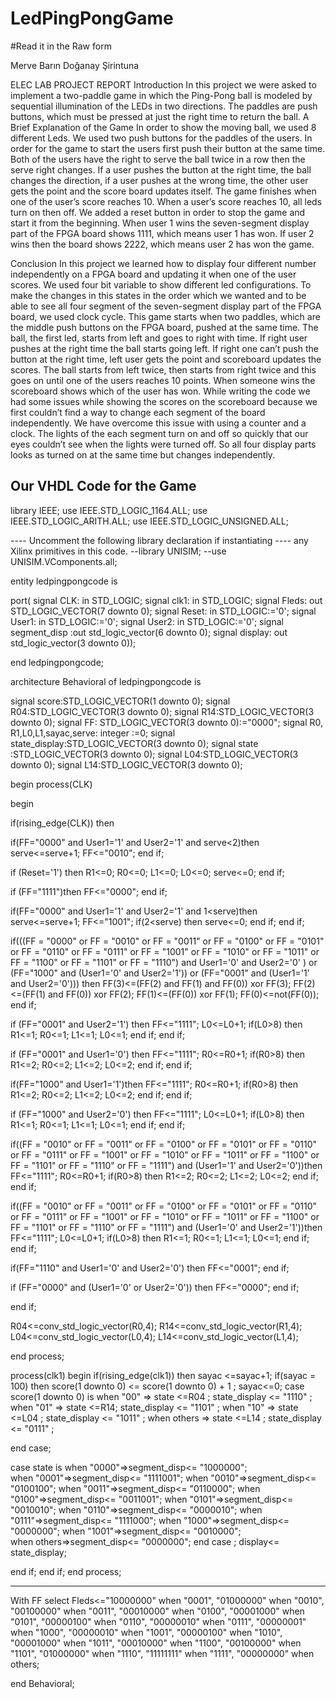 # LedPingPongGame 
#Read it in the Raw form

Merve Barın 
Doğanay Şirintuna 

ELEC LAB PROJECT REPORT
Introduction
In this project we were asked to implement a two-paddle game in which the Ping-Pong ball is modeled by sequential illumination of the LEDs in two directions. The paddles are push buttons, which must be pressed at just the right time to return the ball. 
A Brief Explanation of the Game
In order to show the moving ball, we used 8 different Leds. We used two push buttons for the paddles of the users. In order for the game to start the users first push their button at the same time. Both of the users have the right to serve the ball twice in a row then the serve right changes. If a user pushes the button at the right time, the ball changes the direction, if a user pushes at the wrong time, the other user gets the point and the score board updates itself. The game finishes when one of the user’s score reaches 10. When a user’s score reaches 10, all leds turn on then off. We added a reset button in order to stop the game and start it from the beginning. When user 1 wins the seven-segment display part of the FPGA board shows 1111, which means user 1 has won. If user 2 wins then the board shows 2222, which means user 2 has won the game. 

Conclusion
In this project we learned how to display four different number independently on a FPGA board and updating it when one of the user scores.  We used four bit variable to show different led configurations. To make the changes in this states in the order which we wanted and to be able to see all four segment of the seven-segment display part of the FPGA board, we used clock cycle. This game starts when two paddles, which are the middle push buttons on the FPGA board, pushed at the same time. The ball, the first led, starts from left and goes to right with time. If right user pushes at the right time the ball starts going left. If right one can’t push the button at the right time, left user gets the point and scoreboard updates the scores. The ball starts from left twice, then starts from right twice and this goes on until one of the users reaches 10 points. When someone wins the scoreboard shows which of the user has won. While writing the code we had some issues while showing the scores on the scoreboard because we first couldn’t find a way to change each segment of the board independently. We have overcome this issue with using a counter and a clock. The lights of the each segment turn on and off so quickly that our eyes couldn’t see when the lights were turned off. So all four display parts looks as turned on at the same time but changes independently.

Our VHDL Code for the Game
----------------------------------------------------------------------------------
library IEEE;
use IEEE.STD_LOGIC_1164.ALL;
use IEEE.STD_LOGIC_ARITH.ALL;
use IEEE.STD_LOGIC_UNSIGNED.ALL;

---- Uncomment the following library declaration if instantiating
---- any Xilinx primitives in this code.
--library UNISIM;
--use UNISIM.VComponents.all;

entity ledpingpongcode is

port(
signal CLK: in STD_LOGIC;
signal clk1: in STD_LOGIC;
signal Fleds: out STD_LOGIC_VECTOR(7 downto 0);
signal Reset: in STD_LOGIC:='0';
signal User1: in STD_LOGIC:='0';
signal User2: in STD_LOGIC:='0';
signal segment_disp :out std_logic_vector(6 downto 0);
signal display: out std_logic_vector(3 downto 0));

end ledpingpongcode;

architecture Behavioral of ledpingpongcode is

signal score:STD_LOGIC_VECTOR(1 downto 0);
signal R04:STD_LOGIC_VECTOR(3 downto 0);
signal R14:STD_LOGIC_VECTOR(3 downto 0);
signal FF: STD_LOGIC_VECTOR(3 downto 0):="0000";
signal R0, R1,L0,L1,sayac,serve: integer :=0;
signal state_display:STD_LOGIC_VECTOR(3 downto 0);
signal state :STD_LOGIC_VECTOR(3 downto 0);
signal L04:STD_LOGIC_VECTOR(3 downto 0);
signal L14:STD_LOGIC_VECTOR(3 downto 0);

begin
process(CLK)

begin

if(rising_edge(CLK)) then 

if(FF="0000" and User1='1' and User2='1' and serve<2)then
serve<=serve+1;
FF<="0010";
end if;

if (Reset='1') then
R1<=0;
R0<=0;
L1<=0;
L0<=0;
serve<=0;
end if;

if (FF="1111")then
FF<="0000";
end if;

if(FF="0000" and User1='1' and User2='1' and 1<serve)then
serve<=serve+1;
FF<="1001";
if(2<serve) then
serve<=0;
end if;
end if;

if(((FF = "0000" or FF = "0010" or FF = "0011" or FF = "0100" or FF = "0101" or FF = "0110" or FF = "0111" or FF = "1001" or FF = "1010" or FF = "1011" or FF = "1100" or FF = "1101" or FF = "1110") and User1='0' and User2='0' ) or (FF="1000" and (User1='0' and User2='1')) or (FF="0001" and (User1='1' and User2='0'))) then
FF(3)<=(FF(2) and FF(1) and FF(0)) xor FF(3);
FF(2)<=(FF(1) and FF(0)) xor FF(2);
FF(1)<=(FF(0)) xor FF(1);
FF(0)<=not(FF(0));
end if;

if (FF="0001" and User2='1') then
FF<="1111";
L0<=L0+1;
if(L0>8) then
R1<=1;
R0<=1;
L1<=1;
L0<=1;
end if;
end if;

if (FF="0001" and User1='0') then
FF<="1111";
R0<=R0+1;
if(R0>8) then
R1<=2;
R0<=2;
L1<=2;
L0<=2;
end if;
end if;

if(FF="1000" and User1='1')then
FF<="1111";
R0<=R0+1;
if(R0>8) then
R1<=2;
R0<=2;
L1<=2;
L0<=2;
end if;
end if;

if (FF="1000" and User2='0') then
FF<="1111";
L0<=L0+1;
if(L0>8) then
R1<=1;
R0<=1;
L1<=1;
L0<=1;
end if;
end if;

if((FF = "0010" or FF = "0011" or FF = "0100" or FF = "0101" or FF = "0110" or FF = "0111" or FF = "1001" or FF = "1010" or FF = "1011" or FF = "1100" or FF = "1101" or FF = "1110" or FF = "1111") and (User1='1' and User2='0'))then
FF<="1111";
R0<=R0+1;
if(R0>8) then
R1<=2;
R0<=2;
L1<=2;
L0<=2;
end if;
end if;

if((FF = "0010" or FF = "0011" or FF = "0100" or FF = "0101" or FF = "0110" or FF = "0111" or FF = "1001" or FF = "1010" or FF = "1011" or FF = "1100" or FF = "1101" or FF = "1110" or FF = "1111") and (User1='0' and User2='1'))then
FF<="1111";
L0<=L0+1;
if(L0>8) then
R1<=1;
R0<=1;
L1<=1;
L0<=1;
end if;
end if;

if(FF="1110" and User1='0' and User2='0') then
FF<="0001";
end if;

if (FF="0000" and (User1='0' or User2='0')) then
FF<="0000";
end if;

end if;

R04<=conv_std_logic_vector(R0,4);
R14<=conv_std_logic_vector(R1,4);
L04<=conv_std_logic_vector(L0,4);
L14<=conv_std_logic_vector(L1,4);

end process;

process(clk1)
begin
if(rising_edge(clk1)) then
sayac <=sayac+1;
if(sayac = 100) then
score(1 downto 0) <= score(1 downto 0) + 1 ;
sayac<=0;
case score(1 downto 0) is 
when "00" => state <=R04 ; state_display <= "1110" ;
when "01" => state <=R14; state_display <= "1101" ;
when "10" => state <=L04 ; state_display <= "1011" ;
when others => state <=L14 ; state_display <= "0111" ;

end case;

case state is
when "0000"=>segment_disp<= "1000000";   
when "0001"=>segment_disp<= "1111001"; 
when "0010"=>segment_disp<= "0100100";
when "0011"=>segment_disp<= "0110000"; 
when "0100"=>segment_disp<= "0011001"; 
when "0101"=>segment_disp<= "0010010";
when "0110"=>segment_disp<= "0000010";
when "0111"=>segment_disp<= "1111000";
when "1000"=>segment_disp<= "0000000";
when "1001"=>segment_disp<= "0010000";  
when others=>segment_disp<= "0000000";
end case ; 
display<= state_display;

end if;
end if;
end process;

-------------------------------------------

With FF select 
Fleds<="10000000" when "0001",
"01000000" when "0010",
"00100000" when "0011",
"00010000" when "0100",
"00001000" when "0101",
"00000100" when "0110",
"00000010" when "0111",
"00000001" when "1000",
"00000010" when "1001",
"00000100" when "1010",
"00001000" when "1011",
"00010000" when "1100",
"00100000" when "1101",
"01000000" when "1110",
"11111111" when "1111",
"00000000" when others;

end Behavioral;




